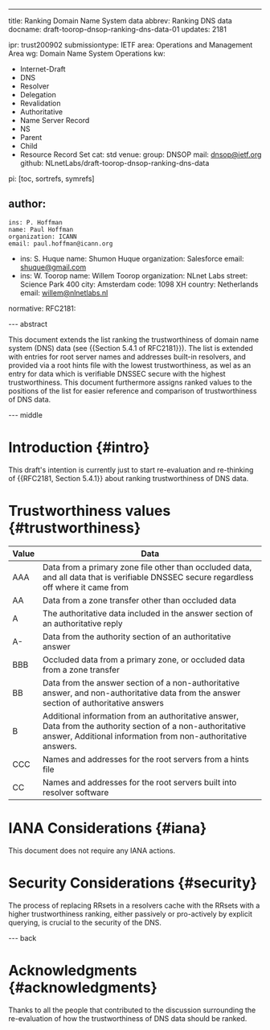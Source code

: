 ---
title: Ranking Domain Name System data
abbrev: Ranking DNS data
docname: draft-toorop-dnsop-ranking-dns-data-01
updates: 2181

ipr: trust200902
submissiontype: IETF
area: Operations and Management Area
wg: Domain Name System Operations
kw:
  - Internet-Draft
  - DNS
  - Resolver
  - Delegation
  - Revalidation
  - Authoritative
  - Name Server Record
  - NS
  - Parent
  - Child
  - Resource Record Set
cat: std
venue:
  group: DNSOP
  mail: dnsop@ietf.org
  github: NLnetLabs/draft-toorop-dnsop-ranking-dns-data

pi: [toc, sortrefs, symrefs]

author:
  -
    ins: P. Hoffman
    name: Paul Hoffman
    organization: ICANN
    email: paul.hoffman@icann.org
  -
    ins: S. Huque
    name: Shumon Huque
    organization: Salesforce
    email: shuque@gmail.com
  -
    ins: W. Toorop
    name: Willem Toorop
    organization: NLnet Labs
    street: Science Park 400
    city: Amsterdam
    code: 1098 XH
    country: Netherlands
    email: willem@nlnetlabs.nl

normative:
    RFC2181:

--- abstract

<!--

=====
From Duane to DNSOP 2024-03-06:

RFC 2181 says "Data from a zone transfer, other than glue” but this draft doesn’t make any exceptions for glue or non-authoritative data from a zone transfer.  Is that intentional?

Should RFC 8767 stale data be ranked differently than fresh data?

Should EDNS Client Subnet play into ranking?
=====

-->

This document extends the list ranking the trustworthiness of domain name system (DNS) data (see {{Section 5.4.1 of RFC2181}}). 
The list is extended with entries for root server names and addresses built-in resolvers, and provided via a root hints file with the lowest trustworthiness, as wel as an entry for data which is verifiable DNSSEC secure with the highest trustworthiness.
This document furthermore assigns ranked values to the positions of the list for easier reference and comparison of trustworthiness of DNS data.

--- middle

Introduction                  {#intro}
============
This draft's intention is currently just to start re-evaluation and re-thinking of {{RFC2181, Section 5.4.1}} about ranking trustworthiness of DNS data.

Trustworthiness values        {#trustworthiness}
======================

| Value | Data                                                |
|-------|-----------------------------------------------------|
| AAA   | Data from a primary zone file other than occluded data, and all data that is verifiable DNSSEC secure regardless off where it came from |
| AA    | Data from a zone transfer other than occluded data |
| A     | The authoritative data included in the answer section of an authoritative reply |
| A-    | Data from the authority section of an authoritative answer |
| BBB   | Occluded data from a primary zone, or occluded data from a zone transfer |
| BB    | Data from the answer section of a non-authoritative answer, and non-authoritative data from the answer section of authoritative answers |
| B     | Additional information from an authoritative answer, Data from the authority section of a non-authoritative answer, Additional information from non-authoritative answers. |
| CCC    | Names and addresses for the root servers from a hints file |
| CC   | Names and addresses for the root servers built into resolver software |

IANA Considerations           {#iana}
===================
This document does not require any IANA actions.

Security Considerations       {#security}
=======================
The process of replacing RRsets in a resolvers cache with the RRsets with a higher trustworthiness ranking, either passively or pro-actively by explicit querying, is crucial to the security of the DNS.

--- back

Acknowledgments              {#acknowledgments}
===============
Thanks to all the people that contributed to the discussion surrounding the re-evaluation of how the trustworthiness of DNS data should be ranked.

